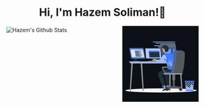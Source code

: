 <h1 align="center">Hi, I'm Hazem Soliman!👋</h1>

<p><img align="right" src="https://github.com/HazemSoliman9/HazemSoliman/blob/main/animation_500_kxa883sd.gif" width=200 /></p>


<img align="center" src="https://github-readme-stats.vercel.app/api?username=HazemSoliman9&show_icons=true&title_color=fff&icon_color=79ff97&text_color=efefef&bg_color=24292e&include_all_commits=true&theme=radical" alt="Hazem's Github Stats">
